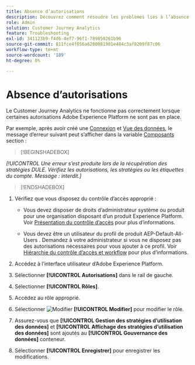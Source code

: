```yaml
---
title: Absence d’autorisations
description: Découvrez comment résoudre les problèmes liés à l’absence d’autorisations
role: Admin
solution: Customer Journey Analytics
feature: Troubleshooting
exl-id: 341123b9-f4d6-4ef7-96f1-789850261b96
source-git-commit: 811fce4f056a6280081901e484c3af8209f87c06
workflow-type: tm+mt
source-wordcount: '189'
ht-degree: 0%

---
```


# Absence d’autorisations

Le Customer Journey Analytics ne fonctionne pas correctement lorsque certaines autorisations Adobe Experience Platform ne sont pas en place.

Par exemple, après avoir créé une [Connexion](../connections/overview.md) et [Vue des données](../data-views/data-views.md), le message d’erreur suivant peut s’afficher dans la variable [Composants](/help/data-views/create-dataview.md#components) section :


>[!BEGINSHADEBOX]

*[!UICONTROL Une erreur s’est produite lors de la récupération des stratégies DULE. Vérifiez les autorisations, les stratégies ou les étiquettes du compte. Message : interdit.]*

>[!ENDSHADEBOX]


1. Vérifiez que vous disposez du contrôle d’accès approprié :

   * Vous devez disposer de droits d’administrateur système ou produit pour une organisation disposant d’un produit Experience Platform. Voir [Présentation du contrôle d’accès](https://experienceleague.adobe.com/docs/experience-platform/access-control/home.html?lang=en#platform-permissions) pour plus d’informations.

   * Vous devez être un utilisateur du profil de produit AEP-Default-All-Users . Demandez à votre administrateur si vous ne disposez pas des autorisations nécessaires pour vous ajouter à ce profil. Voir [Hiérarchie du contrôle d’accès et workflow](https://experienceleague.adobe.com/docs/experience-platform/access-control/home.html?lang=en#access-control-hierarchy-and-workflow) pour plus d’informations.


1. Accédez à l’interface utilisateur d’Adobe Experience Platform.

1. Sélectionner **[!UICONTROL Autorisations]** dans le rail de gauche.

1. Sélectionner **[!UICONTROL Rôles]**.

1. Accédez au rôle approprié.

1. Sélectionner ![Modifier](https://spectrum.adobe.com/static/icons/workflow_18/Smock_Edit_18_N.svg) **[!UICONTROL Modifier]** pour modifier le rôle.

1. Assurez-vous que **[!UICONTROL Gestion des stratégies d’utilisation des données]** et **[!UICONTROL Affichage des stratégies d’utilisation des données]** sont ajoutés au **[!UICONTROL Gouvernance des données]** conteneur.

1. Sélectionner **[!UICONTROL Enregistrer]** pour enregistrer les modifications.
